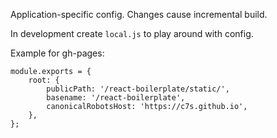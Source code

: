 Application-specific config. Changes cause incremental build.

In development create `local.js` to play around with config.

Example for gh-pages:

```
module.exports = {
    root: {
        publicPath: '/react-boilerplate/static/',
        basename: '/react-boilerplate',
        canonicalRobotsHost: 'https://c7s.github.io',
    },
};
```
